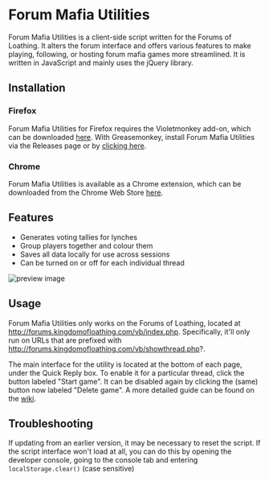 # Forum Mafia Utilities

Forum Mafia Utilities is a client-side script written for the Forums of Loathing.
It alters the forum interface and offers various features to make playing, following, or hosting forum mafia games more streamlined.
It is written in JavaScript and mainly uses the jQuery library.

## Installation

### Firefox

Forum Mafia Utilities for Firefox requires the Violetmonkey add-on, which can be downloaded [here](https://addons.mozilla.org/en/firefox/addon/violentmonkey/).
With Greasemonkey,  install Forum Mafia Utilities via the Releases page or by [clicking here](https://github.com/Lrdwhyt/forum-mafia-utilities/releases/download/v0.5.1/forum-mafia-utilities.user.js).

### Chrome

Forum Mafia Utilities is available as a Chrome extension, which can be downloaded from the Chrome Web Store [here](https://chrome.google.com/webstore/detail/forum-mafia-utilities/medflogpihpikljkkpjpeoijooblipgg?authuser=0).

## Features
- Generates voting tallies for lynches
- Group players together and colour them
- Saves all data locally for use across sessions
- Can be turned on or off for each individual thread

![preview image](http://i.imgur.com/NuvkOV5.png)

## Usage
Forum Mafia Utilities only works on the Forums of Loathing, located at http://forums.kingdomofloathing.com/vb/index.php.
Specifically, it'll only run on URLs that are prefixed with http://forums.kingdomofloathing.com/vb/showthread.php?.

The main interface for the utility is located at the bottom of each page, under the Quick Reply box.
To enable it for a particular thread, click the button labeled "Start game".
It can be disabled again by clicking the (same) button now labeled "Delete game".
A more detailed guide can be found on the [wiki](https://github.com/Lrdwhyt/forum-mafia-utilities/wiki).

## Troubleshooting
If updating from an earlier version, it may be necessary to reset the script. If the script interface won't load at all, you can do this by opening the developer console, going to the console tab and entering `localStorage.clear()` (case sensitive)
